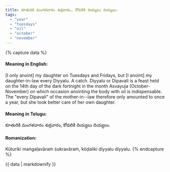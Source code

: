 ```yaml
---
title: కూతురికి మంగళవారం శుక్రవారం, కోడలికి దియ్యలు దియ్యలు.
tags:
  - "year"
  - "tuesdays"
  - "oil"
  - "october"
  - "november"
---
```


{% capture data %}
#### Meaning in English:
[I only anoint] my daughter on Tuesdays and Fridays, but [I anoint] my daughter-in-law every Diyyalu.
A catch. Diyyalu or Dipavali is a feast held on the 14th day of the dark fortnight in the month Asvayuja (October-November) on which occasion anointing the body with oil is indispensable. The "every Dipavali" of the mother-in--law therefore only amounted to once a year, but she took better care of her own daughter.

#### Meaning in Telugu:
కూతురికి మంగళవారం శుక్రవారం, కోడలికి దియ్యలు దియ్యలు.

#### Romanization:
Kūturiki maṅgaḷavāraṁ śukravāraṁ, kōḍaliki diyyalu diyyalu.
{% endcapture %}

{{ data | markdownify }}

